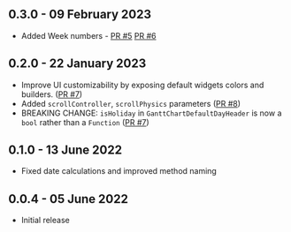 ## 0.3.0 - 09 February 2023

* Added Week numbers - [PR #5](https://github.com/Bdaya-Dev/flutter_gantt_chart/pull/5) [PR #6](https://github.com/Bdaya-Dev/flutter_gantt_chart/pull/6)

## 0.2.0 - 22 January 2023

* Improve UI customizability by exposing default widgets colors and builders. ([PR #7](https://github.com/Bdaya-Dev/flutter_gantt_chart/pull/7))
* Added `scrollController`, `scrollPhysics` parameters ([PR #8](https://github.com/Bdaya-Dev/flutter_gantt_chart/issues/8))
* BREAKING CHANGE: `isHoliday` in `GanttChartDefaultDayHeader` is now a `bool` rather than a `Function` ([PR #7](https://github.com/Bdaya-Dev/flutter_gantt_chart/pull/7))

## 0.1.0 - 13 June 2022

* Fixed date calculations and improved method naming

## 0.0.4 - 05 June 2022

* Initial release
